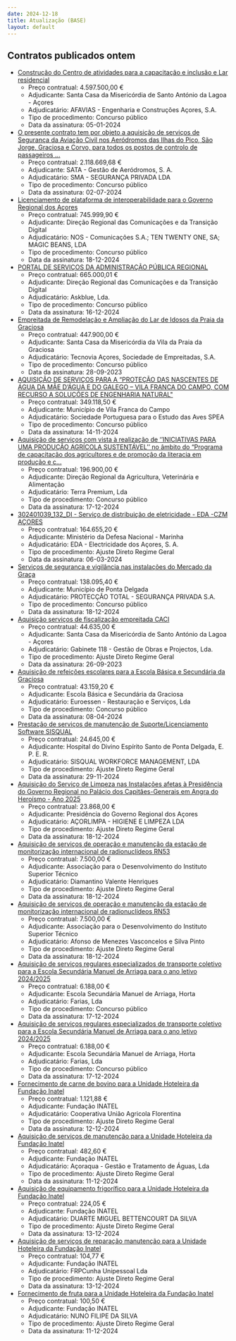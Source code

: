 ```yaml
---
date: 2024-12-18
title: Atualização (BASE)
layout: default
---
```

## Contratos publicados ontem

* [Construção do Centro de atividades para a capacitação e inclusão e Lar residencial](https://www.base.gov.pt/Base4/pt/detalhe/?type=contratos&id=11095022)
  * Preço contratual: 4.597.500,00 €
  * Adjudicante: Santa Casa da Misericórdia de Santo António da Lagoa - Açores
  * Adjudicatário: AFAVIAS - Engenharia e Construções Açores, S.A.
  * Tipo de procedimento: Concurso público
  * Data da assinatura: 05-01-2024
* [O presente contrato tem por objeto a aquisição de serviços de Segurança da Aviação Civil nos Aeródromos das Ilhas do Pico, São Jorge, Graciosa e Corvo, para todos os postos de controlo de passageiros ...](https://www.base.gov.pt/Base4/pt/detalhe/?type=contratos&id=11095541)
  * Preço contratual: 2.118.669,68 €
  * Adjudicante: SATA - Gestão de Aeródromos, S. A.
  * Adjudicatário: SMA - SEGURANÇA PRIVADA LDA
  * Tipo de procedimento: Concurso público
  * Data da assinatura: 02-07-2024
* [Licenciamento de plataforma de interoperabilidade para o Governo Regional dos Açores](https://www.base.gov.pt/Base4/pt/detalhe/?type=contratos&id=11094468)
  * Preço contratual: 745.999,90 €
  * Adjudicante: Direção Regional das Comunicações e da Transição Digital
  * Adjudicatário: NOS - Comunicações S.A.; TEN TWENTY ONE, SA; MAGIC BEANS, LDA
  * Tipo de procedimento: Concurso público
  * Data da assinatura: 18-12-2024
* [PORTAL DE SERVIÇOS DA ADMINISTRAÇÃO PÚBLICA REGIONAL](https://www.base.gov.pt/Base4/pt/detalhe/?type=contratos&id=11093689)
  * Preço contratual: 665.000,01 €
  * Adjudicante: Direção Regional das Comunicações e da Transição Digital
  * Adjudicatário: Askblue, Lda.
  * Tipo de procedimento: Concurso público
  * Data da assinatura: 16-12-2024
* [Empreitada de Remodelação e Ampliação do Lar de Idosos da Praia da Graciosa](https://www.base.gov.pt/Base4/pt/detalhe/?type=contratos&id=11094150)
  * Preço contratual: 447.900,00 €
  * Adjudicante: Santa Casa da Misericórdia da Vila da Praia da Graciosa
  * Adjudicatário: Tecnovia Açores, Sociedade de Empreitadas, S.A.
  * Tipo de procedimento: Concurso público
  * Data da assinatura: 28-09-2023
* [AQUISIÇÃO DE SERVIÇOS PARA A “PROTEÇÃO DAS NASCENTES DE ÁGUA DA MÃE D’ÁGUA E DO GALEGO – VILA FRANCA DO CAMPO, COM RECURSO A SOLUÇÕES DE ENGENHARIA NATURAL"](https://www.base.gov.pt/Base4/pt/detalhe/?type=contratos&id=11093865)
  * Preço contratual: 349.118,50 €
  * Adjudicante: Município de Vila Franca do Campo
  * Adjudicatário: Sociedade Portuguesa para o Estudo das Aves SPEA
  * Tipo de procedimento: Concurso público
  * Data da assinatura: 14-11-2024
* [Aquisição de serviços com vista à realização de ‘’INICIATIVAS PARA UMA PRODUÇÃO AGRÍCOLA SUSTENTÁVEL’’ no âmbito do “Programa de capacitação dos agricultores e de promoção da literacia em produção e c...](https://www.base.gov.pt/Base4/pt/detalhe/?type=contratos&id=11093965)
  * Preço contratual: 196.900,00 €
  * Adjudicante: Direção Regional da Agricultura, Veterinária e Alimentação
  * Adjudicatário: Terra Premium, Lda
  * Tipo de procedimento: Concurso público
  * Data da assinatura: 17-12-2024
* [302401039_132_DI - Serviço de distribuição de eletricidade - EDA -CZM AÇORES](https://www.base.gov.pt/Base4/pt/detalhe/?type=contratos&id=11095048)
  * Preço contratual: 164.655,20 €
  * Adjudicante: Ministério da Defesa Nacional - Marinha
  * Adjudicatário: EDA - Electricidade dos Açores, S. A.
  * Tipo de procedimento: Ajuste Direto Regime Geral
  * Data da assinatura: 06-03-2024
* [Serviços de segurança e vigilância nas instalações do Mercado da Graça](https://www.base.gov.pt/Base4/pt/detalhe/?type=contratos&id=11094968)
  * Preço contratual: 138.095,40 €
  * Adjudicante: Município de Ponta Delgada
  * Adjudicatário: PROTECÇÃO TOTAL - SEGURANÇA PRIVADA S.A.
  * Tipo de procedimento: Concurso público
  * Data da assinatura: 18-12-2024
* [Aquisição serviços de fiscalização empreitada CACI](https://www.base.gov.pt/Base4/pt/detalhe/?type=contratos&id=11095313)
  * Preço contratual: 44.635,00 €
  * Adjudicante: Santa Casa da Misericórdia de Santo António da Lagoa - Açores
  * Adjudicatário: Gabinete 118 - Gestão de Obras e Projectos, Lda.
  * Tipo de procedimento: Ajuste Direto Regime Geral
  * Data da assinatura: 26-09-2023
* [Aquisição de refeições escolares para a Escola Básica e Secundária da Graciosa](https://www.base.gov.pt/Base4/pt/detalhe/?type=contratos&id=11094431)
  * Preço contratual: 43.159,20 €
  * Adjudicante: Escola Básica e Secundária da Graciosa
  * Adjudicatário: Euroessen - Restauração e Serviços, Lda
  * Tipo de procedimento: Concurso público
  * Data da assinatura: 08-04-2024
* [Prestação de serviços de manutenção de Suporte/Licenciamento Software SISQUAL](https://www.base.gov.pt/Base4/pt/detalhe/?type=contratos&id=11095657)
  * Preço contratual: 24.645,00 €
  * Adjudicante: Hospital do Divino Espírito Santo de Ponta Delgada, E. P. E. R.
  * Adjudicatário: SISQUAL WORKFORCE MANAGEMENT, LDA
  * Tipo de procedimento: Ajuste Direto Regime Geral
  * Data da assinatura: 29-11-2024
* [Aquisição do Serviço de Limpeza nas Instalações afetas à Presidência do Governo Regional no Palácio dos Capitães-Generais em Angra do Heroísmo - Ano 2025](https://www.base.gov.pt/Base4/pt/detalhe/?type=contratos&id=11095697)
  * Preço contratual: 23.868,00 €
  * Adjudicante: Presidência do Governo Regional dos Açores
  * Adjudicatário: AÇORLIMPA - HIGIENE E LIMPEZA LDA
  * Tipo de procedimento: Ajuste Direto Regime Geral
  * Data da assinatura: 18-12-2024
* [Aquisição de serviços de operação e manutenção da estação de monitorização internacional de radionuclídeos RN53](https://www.base.gov.pt/Base4/pt/detalhe/?type=contratos&id=11094829)
  * Preço contratual: 7.500,00 €
  * Adjudicante: Associação para o Desenvolvimento do Instituto Superior Técnico
  * Adjudicatário: Diamantino Valente Henriques
  * Tipo de procedimento: Ajuste Direto Regime Geral
  * Data da assinatura: 18-12-2024
* [Aquisição de serviços de operação e manutenção da estação de monitorização internacional de radionuclídeos RN53](https://www.base.gov.pt/Base4/pt/detalhe/?type=contratos&id=11094882)
  * Preço contratual: 7.500,00 €
  * Adjudicante: Associação para o Desenvolvimento do Instituto Superior Técnico
  * Adjudicatário: Afonso de Menezes Vasconcelos e Silva Pinto
  * Tipo de procedimento: Ajuste Direto Regime Geral
  * Data da assinatura: 18-12-2024
* [Aquisição de serviços regulares especializados de transporte coletivo para a Escola Secundária Manuel de Arriaga para o ano letivo 2024/2025](https://www.base.gov.pt/Base4/pt/detalhe/?type=contratos&id=11095583)
  * Preço contratual: 6.188,00 €
  * Adjudicante: Escola Secundária Manuel de Arriaga, Horta
  * Adjudicatário: Farias, Lda
  * Tipo de procedimento: Concurso público
  * Data da assinatura: 17-12-2024
* [Aquisição de serviços regulares especializados de transporte coletivo para a Escola Secundária Manuel de Arriaga para o ano letivo 2024/2025](https://www.base.gov.pt/Base4/pt/detalhe/?type=contratos&id=11095616)
  * Preço contratual: 6.188,00 €
  * Adjudicante: Escola Secundária Manuel de Arriaga, Horta
  * Adjudicatário: Farias, Lda
  * Tipo de procedimento: Concurso público
  * Data da assinatura: 17-12-2024
* [Fornecimento de carne de bovino para a Unidade Hoteleira da Fundação Inatel](https://www.base.gov.pt/Base4/pt/detalhe/?type=contratos&id=11095021)
  * Preço contratual: 1.121,88 €
  * Adjudicante: Fundação INATEL
  * Adjudicatário: Cooperativa União Agricola Florentina
  * Tipo de procedimento: Ajuste Direto Regime Geral
  * Data da assinatura: 12-12-2024
* [Aquisição de serviços de manutenção para a Unidade Hoteleira da Fundação Inatel](https://www.base.gov.pt/Base4/pt/detalhe/?type=contratos&id=11094889)
  * Preço contratual: 482,60 €
  * Adjudicante: Fundação INATEL
  * Adjudicatário: Açoraqua - Gestão e Tratamento de Águas, Lda
  * Tipo de procedimento: Ajuste Direto Regime Geral
  * Data da assinatura: 11-12-2024
* [Aquisição de equipamento frigorífico para a Unidade Hoteleira da Fundação Inatel](https://www.base.gov.pt/Base4/pt/detalhe/?type=contratos&id=11095187)
  * Preço contratual: 224,05 €
  * Adjudicante: Fundação INATEL
  * Adjudicatário: DUARTE MIGUEL BETTENCOURT DA SILVA
  * Tipo de procedimento: Ajuste Direto Regime Geral
  * Data da assinatura: 13-12-2024
* [Aquisição de serviços de reparação manutenção para a Unidade Hoteleira da Fundação Inatel](https://www.base.gov.pt/Base4/pt/detalhe/?type=contratos&id=11095101)
  * Preço contratual: 104,77 €
  * Adjudicante: Fundação INATEL
  * Adjudicatário: FRPCunha Unipessoal Lda
  * Tipo de procedimento: Ajuste Direto Regime Geral
  * Data da assinatura: 13-12-2024
* [Fornecimento de fruta para a Unidade Hoteleira da Fundação Inatel](https://www.base.gov.pt/Base4/pt/detalhe/?type=contratos&id=11094515)
  * Preço contratual: 100,50 €
  * Adjudicante: Fundação INATEL
  * Adjudicatário: NUNO FILIPE DA SILVA
  * Tipo de procedimento: Ajuste Direto Regime Geral
  * Data da assinatura: 11-12-2024

